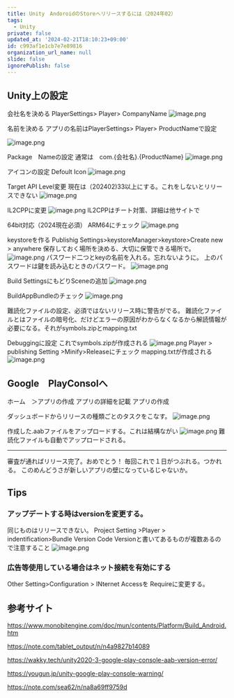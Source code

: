 ```yaml
---
title: Unity　AndoroidのStoreへリリースするには（2024年02）
tags:
  - Unity
private: false
updated_at: '2024-02-21T18:10:23+09:00'
id: c993af1e1cb7e7e89816
organization_url_name: null
slide: false
ignorePublish: false
---
```

## Unity上の設定
会社名を決める
PlayerSettings> Player> CompanyName
![image.png](https://qiita-image-store.s3.ap-northeast-1.amazonaws.com/0/2294598/4c513ace-6cb3-b734-af36-d4a43991654c.png)

名前を決める
アプリの名前はPlayerSettings> Player> ProductNameで設定

![image.png](https://qiita-image-store.s3.ap-northeast-1.amazonaws.com/0/2294598/5983a604-89cd-134c-d6a6-fec50122c32f.png)

Package　Nameの設定
通常は　com.{会社名}.{ProductName}
![image.png](https://qiita-image-store.s3.ap-northeast-1.amazonaws.com/0/2294598/0194abde-7be5-63ce-527e-73b601879292.png)

アイコンの設定
Defoult Icon
![image.png](https://qiita-image-store.s3.ap-northeast-1.amazonaws.com/0/2294598/218f0456-9c6b-2010-e802-6c3447bb1573.png)

Target API Level変更
現在は（202402)33以上にする。これをしないとリリースできない
![image.png](https://qiita-image-store.s3.ap-northeast-1.amazonaws.com/0/2294598/dc87eab9-5451-3d61-41d5-9bf0869658bb.png)


IL2CPPに変更
![image.png](https://qiita-image-store.s3.ap-northeast-1.amazonaws.com/0/2294598/c973765c-b5f2-5ea1-c03d-cc72e71676e6.png)
IL2CPPはチート対策、詳細は他サイトで

64bit対応（2024現在必須）
ARM64にチェック
![image.png](https://qiita-image-store.s3.ap-northeast-1.amazonaws.com/0/2294598/3985db9b-c2ba-2702-134b-f1d5908ef357.png)

keystoreを作る
Publishig Settings>keystoreManager>keystore>Create new > anywhere
保存しておく場所を決める、大切に保管できる場所で。
![image.png](https://qiita-image-store.s3.ap-northeast-1.amazonaws.com/0/2294598/55ba9d92-394d-c992-01ec-8db38528cf2b.png)
パスワード二つとkeyの名前を入れる。忘れないように。
上のパスワードは鍵を読み込むときのパスワード。
![image.png](https://qiita-image-store.s3.ap-northeast-1.amazonaws.com/0/2294598/2bab92cb-ab27-e007-3360-3e8f5af64743.png)


Build SettingsにもどりSceneの追加
![image.png](https://qiita-image-store.s3.ap-northeast-1.amazonaws.com/0/2294598/f4892308-70c9-ba9b-1deb-1aab6b59b69b.png)

BuildAppBundleのチェック
![image.png](https://qiita-image-store.s3.ap-northeast-1.amazonaws.com/0/2294598/27cf917f-e192-1284-16a7-6acea7f57ad1.png)

難読化ファイルの設定、必須ではないリリース時に警告がでる。
難読化ファイルとはファイルの暗号化、だけどエラーの原因がわからなくなるから解読情報が必要になる。それがsymbols.zipとmapping.txt

Debuggingに設定 これでsymbols.zipが作成される
![image.png](https://qiita-image-store.s3.ap-northeast-1.amazonaws.com/0/2294598/cd7ba7e6-82c1-224a-c815-cbf37018f670.png)
Player > publishing Setting >Minify>Releaseにチェック
mapping.txtが作成される
![image.png](https://qiita-image-store.s3.ap-northeast-1.amazonaws.com/0/2294598/bf65cc1c-f02b-2b7e-4bae-302f1941e8c9.png)





## Google　PlayConsolへ
ホーム　＞アプリの作成
アプリの詳細を記載
アプリの作成

ダッシュボードからリリースの種類ごとのタスクをこなす。
![image.png](https://qiita-image-store.s3.ap-northeast-1.amazonaws.com/0/2294598/ecb1f0c3-7030-f7b3-7b7e-c9da70cabdd9.png)

作成した.aabファイルをアップロードする。これは結構ながい
![image.png](https://qiita-image-store.s3.ap-northeast-1.amazonaws.com/0/2294598/ff911d99-ab98-4ebb-0323-d22f924ad883.png)
難読化ファイルも自動でアップロードされる。

------------------
審査が通ればリリース完了。おめでとう！
毎回これで１日がつぶれる。つかれる。
このめんどうさが新しいアプリの壁になっているじゃないか。

## Tips
### アップデートする時はversionを変更する。
同じものはリリースできない。
Project Setting >Player > indentification>Bundle Version Code
Versionと書いてあるものが複数あるので注意すること
![image.png](https://qiita-image-store.s3.ap-northeast-1.amazonaws.com/0/2294598/35de9739-18fe-54de-5d47-4098831e5550.png)



### 広告等使用している場合はネット接続を有効にする
Other Setting>Configuration > INternet Accessを
Requireに変更する。


## 参考サイト
https://www.monobitengine.com/doc/mun/contents/Platform/Build_Android.htm

https://note.com/tablet_output/n/n4a9827b14089

https://wakky.tech/unity2020-3-google-play-console-aab-version-error/

https://yougun.jp/unity-google-play-console-warning/

https://note.com/sea62/n/na8a69ff9759d

